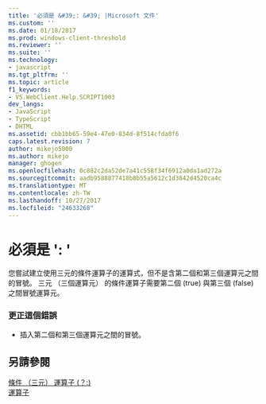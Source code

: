 ```yaml
---
title: '必須是 &#39;: &#39; |Microsoft 文件'
ms.custom: ''
ms.date: 01/18/2017
ms.prod: windows-client-threshold
ms.reviewer: ''
ms.suite: ''
ms.technology:
- javascript
ms.tgt_pltfrm: ''
ms.topic: article
f1_keywords:
- VS.WebClient.Help.SCRIPT1003
dev_langs:
- JavaScript
- TypeScript
- DHTML
ms.assetid: cbb1bb65-59e4-47e0-834d-8f514cfda0f6
caps.latest.revision: 7
author: mikejo5000
ms.author: mikejo
manager: ghogen
ms.openlocfilehash: 0c882c2da52de7a41c558f34f6912a0da1ad272a
ms.sourcegitcommit: aadb9588877418b8b55a5612c1d3842d4520ca4c
ms.translationtype: MT
ms.contentlocale: zh-TW
ms.lasthandoff: 10/27/2017
ms.locfileid: "24633268"
---
```

# <a name="expected-3939"></a>必須是 &#39;: &#39;
您嘗試建立使用三元的條件運算子的運算式，但不是含第二個和第三個運算元之間的冒號。 三元 （三個運算元） 的條件運算子需要第二個 (true) 與第三個 (false) 之間冒號運算元。  
  
### <a name="to-correct-this-error"></a>更正這個錯誤  
  
-   插入第二個和第三個運算元之間的冒號。  
  
## <a name="see-also"></a>另請參閱  
 [條件 （三元） 運算子 (？:)](../../javascript/reference/conditional-ternary-operator-decrement-javascript.md)   
 [運算子](../../javascript/operators-javascript.md)